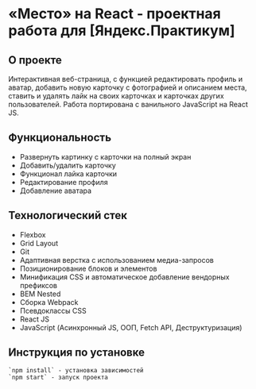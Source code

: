# «Место» на React - проектная работа для [Яндекс.Практикум]


## О проекте
Интерактивная веб-страница, c функцией редактировать профиль и аватар, добавить новую карточку с фотографией и описанием места, ставить и удалять лайк на своих карточках и карточках других пользователей.
Работа портирована с ванильного JavaScript на React JS.

## Функциональность

* Развернуть картинку с карточки на полный экран
* Добавить/удалить карточку
* Функционал лайка карточки
* Редактирование профиля
* Добавление аватара


## Технологический стек

* Flexbox
* Grid Layout
* Git
* Адаптивная верстка с использованием медиа-запросов
* Позиционирование блоков и элементов
* Минификация CSS и автоматическое добавление вендорных префиксов
* BEM Nested
* Сборка Webpack
* Псевдоклассы CSS
* React JS
* JavaScript (Асинхронный JS, ООП, Fetch API, Деструктуризация)




## Инструкция по установке
```
`npm install` - установка зависимостей
`npm start` - запуск проекта
```
